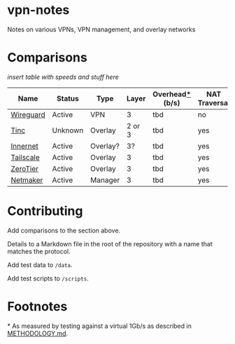 # vpn-notes
Notes on various VPNs, VPN management, and overlay networks

# Comparisons
*insert table with speeds and stuff here*

| Name                      | Status  | Type    | Layer  | Overhead[\*](#as-measured) (b/s) | NAT Traversal | Self-hostable |
| ------------------------- | ------- | ------- | ------ | -------------------------------- | ------------- | ------------- | 
| [Wireguard](Wireguard.md) | Active  | VPN     | 3      | tbd                              | no            | yes           |
| [Tinc](Tinc.md)           | Unknown | Overlay | 2 or 3 | tbd                              | yes           | yes |
| [Innernet](Innernet.md)   | Active  | Overlay?| 3?     | tbd								| yes           | yes |
| [Tailscale](Tailscale.md) | Active  | Overlay | 3	     | tbd                              | yes           | yes |
| [ZeroTier](ZeroTier.md)   | Active  | Overlay | 3      | tbd                              | yes           | partial       |
| [Netmaker](Netmaker.md)   | Active  | Manager | 3      | tbd                              | yes           | yes |


# Contributing
Add comparisons to the section above.

Details to a Markdown file in the root of the repository with a name that matches the protocol.

Add test data to ``/data``.

Add test scripts to ``/scripts``.

# Footnotes
<a id="as-measured"></a>
\* As measured by testing against a virtual 1Gb/s as described in [METHODOLOGY.md](METHODOLOGY.md).
